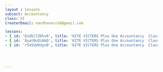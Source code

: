 ```yaml
--- 
layout : lessons 
subject: Accountancy 
class: XI
CreaterEmail: nandhanacv10@gmail.com

lessons: 
- { id: 'Dzdbl7ZDhv0', title: 'KITE VICTERS Plus One Accountancy  Class 1 (First Bell-ഫസ്റ്റ് ബെല്‍)' }
- { id: '8yatBuQiNkQ', title: 'KITE VICTERS Plus One Accountancy  Class 2 (First Bell-ഫസ്റ്റ് ബെല്‍)' }
- { id: 'r54SUU0dyn0', title: 'KITE VICTERS Plus One Accountancy  Class 3 (First Bell-ഫസ്റ്റ് ബെല്‍)' }




---
```







